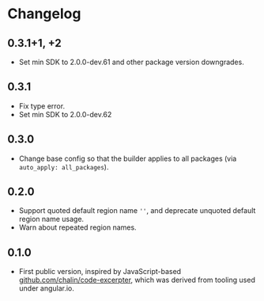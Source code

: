 # Changelog

## 0.3.1+1, +2

- Set min SDK to 2.0.0-dev.61 and other package version downgrades.

## 0.3.1

- Fix type error.
- Set min SDK to 2.0.0-dev.62

## 0.3.0

- Change base config so that the builder applies to all packages
  (via `auto_apply: all_packages`).

## 0.2.0

- Support quoted default region name `''`, and deprecate
  unquoted default region name usage.
- Warn about repeated region names.

## 0.1.0

- First public version, inspired by JavaScript-based
  [github.com/chalin/code-excerpter](https://github.com/chalin/code-excerpter),
  which was derived from tooling used under angular.io.
  
